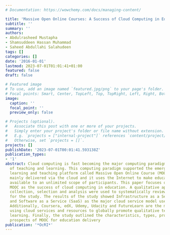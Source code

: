 ```yaml
---
# Documentation: https://wowchemy.com/docs/managing-content/

title: 'Massive Open Online Courses: A Success of Cloud Computing in Education.'
subtitle: ''
summary: ''
authors:
- Abdulrasheed Mustapha
- Shamsuddeen Hassan Muhammad
- Saheed Abdullahi Salahudeen
tags: []
categories: []
date: '2016-01-01'
lastmod: 2023-07-01T01:01:41+01:00
featured: false
draft: false

# Featured image
# To use, add an image named `featured.jpg/png` to your page's folder.
# Focal points: Smart, Center, TopLeft, Top, TopRight, Left, Right, BottomLeft, Bottom, BottomRight.
image:
  caption: ''
  focal_point: ''
  preview_only: false

# Projects (optional).
#   Associate this post with one or more of your projects.
#   Simply enter your project's folder or file name without extension.
#   E.g. `projects = ["internal-project"]` references `content/project/deep-learning/index.md`.
#   Otherwise, set `projects = []`.
projects: []
publishDate: '2023-07-01T00:01:41.593138Z'
publication_types:
- '1'
abstract: Cloud computing is fast becoming the major computing paradigm in every aspect
  of teaching and learning. This computing paradigm supported the emergence of new
  learning and teaching platform called Massive Open Online Course (MOOC). MOOC is
  mainly delivered via the cloud and it uses the Internet to make education infinitely
  available to an unlimited scope of participants. This paper focuses on exploring
  MOOC as the success of cloud computing in education. A qualitative approach of data
  collection, selection and analysis were used to systematically review 149 literature
  for the study. The results of the study showed Infrastructure as a Service (IaaS)
  and Software as a Service (SaaS) as the major cloud service model used in education.
  Additionally, Coursera, edX, Udemy, Udacity and FutureLearn are the major MOOC providers
  using cloud services and resources to globally promote qualitative teaching and
  learning. Finally, the study outlined the characteristics, types, problems, and
  prospects of MOOC for education delivery
publication: '*OcRI*'
---
```

